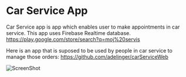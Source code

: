 # Car Service App

Car Service app is app which enables user to make appointments in car service. This app uses Firebase Realtime database. 
https://play.google.com/store/search?q=moj%20servis

Here is an app that is suposed to be used by people in car service to manage those orders:
https://github.com/adelinger/carServiceWeb

![ScreenShot](https://{lh3.googleusercontent.com/cXRAjh9g7V5VzV161-d05DgptqxVP0BGmRJjnkuH_62xNtVpvXeX6dGFkoCUPjpaFYw=w1609-h813-rw})
